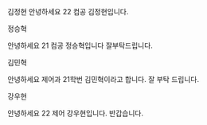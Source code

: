 김정현
안녕하세요 22 컴공 김정현입니다.

정승혁


안녕하세요 21 컴공 정승혁입니다 잘부탁드립니다.


김민혁


안녕하세요 제어과 21학번 김민혁이라고 합니다. 잘 부탁 드립니다.

강우현

안녕하세요 22 제어 강우현입니다. 반갑습니다.
